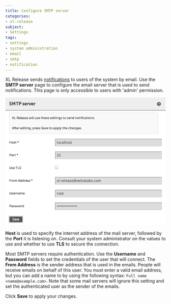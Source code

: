 ```yaml
---
title: Configure SMTP server
categories:
- xl-release
subject:
- Settings
tags:
- settings
- system administration
- email
- smtp
- notification
---
```


XL Release sends [notifications](/xl-release/concept/notifications-in-xl-release.html) to users of the system by email. Use the **SMTP server** page to configure the email server that is used to send notifications. This page is only accessible to users with 'admin' permission.

![SMTP server](../images/smtp-server.png)

**Host** is used to specify the internet address of the mail server, followed by the **Port** it is listening on. Consult your system administrator on the values to use and whether to use **TLS** to secure the connection.

Most SMTP servers require authentication. Use the **Username** and **Password** fields to set the credentials of the user that will connect. The **From Address** is the sender address that is used in the emails. People will receive emails on behalf of this user. You must enter a valid email address, but you can add a name to by using the following syntax: `Full name <name@example.com>`. Note that some mail servers will ignore this setting and set the authenticated user as the sender of the emails.

Click **Save** to apply your changes.

